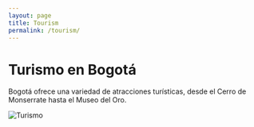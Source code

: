 ```yaml
---
layout: page
title: Tourism
permalink: /tourism/
---
```


# Turismo en Bogotá

Bogotá ofrece una variedad de atracciones turísticas, desde el Cerro de Monserrate hasta el Museo del Oro.

![Turismo](https://cdn.pixabay.com/photo/2020/02/25/11/44/colombia-4878681_640.jpg)
